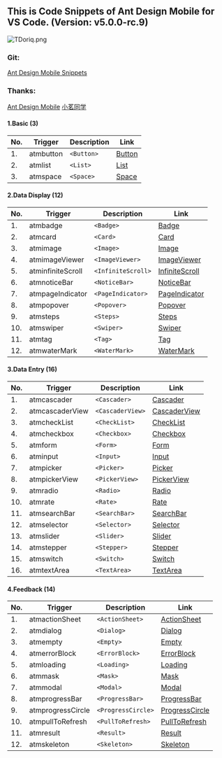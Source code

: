 ## This is Code Snippets of Ant Design Mobile for VS Code. (Version: v5.0.0-rc.9)

![TDoriq.png](https://s4.ax1x.com/2021/12/27/TDoriq.png)

### Git:

[Ant Design Mobile Snippets](https://github.com/yhsy/ant-design-mobile-snippets)

### Thanks:

[Ant Design Mobile](https://mobile.ant.design/zh)
[小茗同学](http://blog.haoji.me/vscode-plugin-overview.html)

#### 1.Basic (3)

| No. | Trigger   | Description | Link                                                     |
| --- | --------- | ----------- | -------------------------------------------------------- |
| 1.  | atmbutton | `<Button>`  | [Button](https://mobile.ant.design/zh/components/button) |
| 2.  | atmlist   | `<List>`    | [List](https://mobile.ant.design/zh/components/list)     |
| 3.  | atmspace  | `<Space>`   | [Space](https://mobile.ant.design/zh/components/space)   |

#### 2.Data Display (12)

| No. | Trigger           | Description        | Link                                                                      |
| --- | ----------------- | ------------------ | ------------------------------------------------------------------------- |
| 1.  | atmbadge          | `<Badge>`          | [Badge](https://mobile.ant.design/zh/components/badge)                    |
| 2.  | atmcard           | `<Card>`           | [Card](https://mobile.ant.design/zh/components/card)                      |
| 3.  | atmimage          | `<Image>`          | [Image](https://mobile.ant.design/zh/components/image)                    |
| 4.  | atmimageViewer    | `<ImageViewer>`    | [ImageViewer](https://mobile.ant.design/zh/components/image-viewer)       |
| 5.  | atminfiniteScroll | `<InfiniteScroll>` | [InfiniteScroll](https://mobile.ant.design/zh/components/infinite-scroll) |
| 6.  | atmnoticeBar      | `<NoticeBar>`      | [NoticeBar](https://mobile.ant.design/zh/components/notice-bar)           |
| 7.  | atmpageIndicator  | `<PageIndicator>`  | [PageIndicator](https://mobile.ant.design/zh/components/page-indicator)   |
| 8.  | atmpopover        | `<Popover>`        | [Popover](https://mobile.ant.design/zh/components/popover)                |
| 9.  | atmsteps          | `<Steps>`          | [Steps](https://mobile.ant.design/zh/components/steps)                    |
| 10. | atmswiper         | `<Swiper>`         | [Swiper](https://mobile.ant.design/zh/components/swiper)                  |
| 11. | atmtag            | `<Tag>`            | [Tag](https://mobile.ant.design/zh/components/tag)                        |
| 12. | atmwaterMark      | `<WaterMark>`      | [WaterMark](https://mobile.ant.design/zh/components/water-mark)           |

#### 3.Data Entry (16)

| No. | Trigger         | Description      | Link                                                                  |
| --- | --------------- | ---------------- | --------------------------------------------------------------------- |
| 1.  | atmcascader     | `<Cascader>`     | [Cascader](https://mobile.ant.design/zh/components/cascader)          |
| 2.  | atmcascaderView | `<CascaderView>` | [CascaderView](https://mobile.ant.design/zh/components/cascader-view) |
| 3.  | atmcheckList    | `<CheckList>`    | [CheckList](https://mobile.ant.design/zh/components/check-list)       |
| 4.  | atmcheckbox     | `<Checkbox>`     | [Checkbox](https://mobile.ant.design/zh/components/checkbox)          |
| 5.  | atmform         | `<Form>`         | [Form](https://mobile.ant.design/zh/components/form)                  |
| 6.  | atminput        | `<Input>`        | [Input](https://mobile.ant.design/zh/components/input)                |
| 7.  | atmpicker       | `<Picker>`       | [Picker](https://mobile.ant.design/zh/components/picker)              |
| 8.  | atmpickerView   | `<PickerView>`   | [PickerView](https://mobile.ant.design/zh/components/picker-view)     |
| 9.  | atmradio        | `<Radio>`        | [Radio](https://mobile.ant.design/zh/components/radio)                |
| 10. | atmrate         | `<Rate>`         | [Rate](https://mobile.ant.design/zh/components/rate)                  |
| 11. | atmsearchBar    | `<SearchBar>`    | [SearchBar](https://mobile.ant.design/zh/components/search-bar)       |
| 12. | atmselector     | `<Selector>`     | [Selector](https://mobile.ant.design/zh/components/selector)          |
| 13. | atmslider       | `<Slider>`       | [Slider](https://mobile.ant.design/zh/components/slider)              |
| 14. | atmstepper      | `<Stepper>`      | [Stepper](https://mobile.ant.design/zh/components/stepper)            |
| 15. | atmswitch       | `<Switch>`       | [Switch](https://mobile.ant.design/zh/components/switch)              |
| 16. | atmtextArea     | `<TextArea>`     | [TextArea](https://mobile.ant.design/zh/components/text-area)         |

#### 4.Feedback (14)

| No. | Trigger           | Description        | Link                                                                      |
| --- | ----------------- | ------------------ | ------------------------------------------------------------------------- |
| 1.  | atmactionSheet    | `<ActionSheet>`    | [ActionSheet](https://mobile.ant.design/zh/components/action-sheet)       |
| 2.  | atmdialog         | `<Dialog>`         | [Dialog](https://mobile.ant.design/zh/components/dialog)                  |
| 3.  | atmempty          | `<Empty>`          | [Empty](https://mobile.ant.design/zh/components/empty)                    |
| 4.  | atmerrorBlock     | `<ErrorBlock>`     | [ErrorBlock](https://mobile.ant.design/zh/components/error-block)         |
| 5.  | atmloading        | `<Loading>`        | [Loading](https://mobile.ant.design/zh/components/loading)                |
| 6.  | atmmask           | `<Mask>`           | [Mask](https://mobile.ant.design/zh/components/mask)                      |
| 7.  | atmmodal          | `<Modal>`          | [Modal](https://mobile.ant.design/zh/components/modal)                    |
| 8.  | atmprogressBar    | `<ProgressBar>`    | [ProgressBar](https://mobile.ant.design/zh/components/progress-bar)       |
| 9.  | atmprogressCircle | `<ProgressCircle>` | [ProgressCircle](https://mobile.ant.design/zh/components/progress-circle) |
| 10. | atmpullToRefresh  | `<PullToRefresh>`  | [PullToRefresh](https://mobile.ant.design/zh/components/pull-to-refresh)  |
| 11. | atmresult         | `<Result>`         | [Result](https://mobile.ant.design/zh/components/result)                  |
| 12. | atmskeleton       | `<Skeleton>`       | [Skeleton](https://mobile.ant.design/zh/components/skeleton)              |
